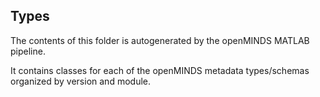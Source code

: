 ## Types

The contents of this folder is autogenerated by the openMINDS MATLAB pipeline.

It contains classes for each of the openMINDS metadata types/schemas organized by version and module. 
